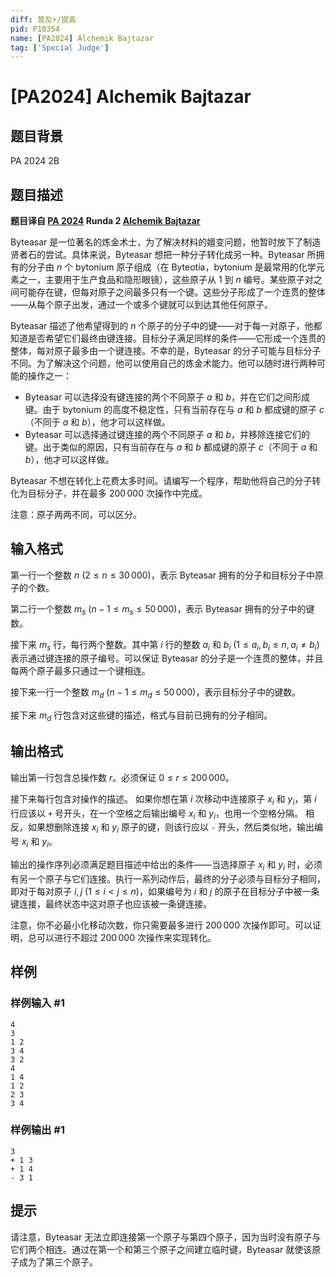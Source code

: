 ```yaml
---
diff: 普及+/提高
pid: P10354
name: [PA2024] Alchemik Bajtazar
tag: ['Special Judge']
---
```

# [PA2024] Alchemik Bajtazar
## 题目背景

PA 2024 2B
## 题目描述

**题目译自 [PA 2024](https://sio2.mimuw.edu.pl/c/pa-2024-1/dashboard/) Runda 2 [Alchemik Bajtazar](https://sio2.mimuw.edu.pl/c/pa-2024-1/p/alc/)**

Byteasar 是一位著名的炼金术士，为了解决材料的嬗变问题，他暂时放下了制造贤者石的尝试。具体来说，Byteasar 想把一种分子转化成另一种。Byteasar 所拥有的分子由 $n$ 个 bytonium 原子组成（在 Byteotia，bytonium 是最常用的化学元素之一，主要用于生产食品和隐形眼镜），这些原子从 $1$ 到 $n$ 编号。某些原子对之间可能存在键，但每对原子之间最多只有一个键。这些分子形成了一个连贯的整体——从每个原子出发，通过一个或多个键就可以到达其他任何原子。

Byteasar 描述了他希望得到的 $n$ 个原子的分子中的键——对于每一对原子，他都知道是否希望它们最终由键连接。目标分子满足同样的条件——它形成一个连贯的整体，每对原子最多由一个键连接。不幸的是，Byteasar 的分子可能与目标分子不同。为了解决这个问题，他可以使用自己的炼金术能力。他可以随时进行两种可能的操作之一：

- Byteasar 可以选择没有键连接的两个不同原子 $a$ 和 $b$，并在它们之间形成键。由于 bytonium 的高度不稳定性，只有当前存在与 $a$ 和 $b$ 都成键的原子 $c$（不同于 $a$ 和 $b$），他才可以这样做。
- Byteasar 可以选择通过键连接的两个不同原子 $a$ 和 $b$，并移除连接它们的键。出于类似的原因，只有当前存在与 $a$ 和 $b$ 都成键的原子 $c$（不同于 $a$ 和 $b$），他才可以这样做。

Byteasar 不想在转化上花费太多时间。请编写一个程序，帮助他将自己的分子转化为目标分子，并在最多 $200\, 000$ 次操作中完成。

注意：原子两两不同，可以区分。
## 输入格式

第一行一个整数 $n\ (2\le n\le 30\,000)$，表示 Byteasar 拥有的分子和目标分子中原子的个数。

第二行一个整数 $m_s\ (n-1 \le m_s \le 50\, 000)$，表示 Byteasar 拥有的分子中的键数。

接下来 $m_s$ 行，每行两个整数。其中第 $i$ 行的整数 $a_i$ 和 $b_i\ (1 \le a_i , b_i \le n, a_i \neq b_i)$ 表示通过键连接的原子编号。可以保证 Byteasar 的分子是一个连贯的整体，并且每两个原子最多只通过一个键相连。

接下来一行一个整数 $m_d\ (n-1\le m_d\le 50\,000)$，表示目标分子中的键数。

接下来 $m_d$ 行包含对这些键的描述，格式与目前已拥有的分子相同。
## 输出格式

输出第一行包含总操作数 $r$。必须保证 $0\le r\le 200\,000$。

接下来每行包含对操作的描述。 如果你想在第 $i$ 次移动中连接原子 $x_i$ 和 $y_i$，第 $i$ 行应该以 `+` 号开头，在一个空格之后输出编号 $x_i$ 和 $y_i$，也用一个空格分隔。 相反，如果想删除连接 $x_i$ 和 $y_i$ 原子的键，则该行应以 `-` 开头，然后类似地，输出编号 $x_i$ 和 $y_i$。

输出的操作序列必须满足题目描述中给出的条件——当选择原子 $x_i$ 和 $y_i$ 时，必须有另一个原子与它们连接。执行一系列动作后，最终的分子必须与目标分子相同，即对于每对原子 $i, j\ (1 \le i < j \le n)$，如果编号为 $i$ 和 $j$ 的原子在目标分子中被一条键连接，最终状态中这对原子也应该被一条键连接。

注意，你不必最小化移动次数，你只需要最多进行 $200\,000$ 次操作即可。可以证明，总可以进行不超过 $200\,000$ 次操作来实现转化。
## 样例

### 样例输入 #1
```
4
3
1 2
3 4
3 2
4
1 4
1 2
2 3
3 4

```
### 样例输出 #1
```
3
+ 1 3
+ 1 4
- 3 1

```
## 提示

请注意，Byteasar 无法立即连接第一个原子与第四个原子，因为当时没有原子与它们两个相连。通过在第一个和第三个原子之间建立临时键，Byteasar 就使该原子成为了第三个原子。
